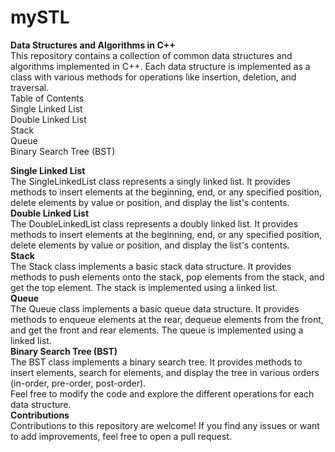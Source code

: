 # mySTL
**Data Structures and Algorithms in C++**
<br>
This repository contains a collection of common data structures and algorithms implemented in C++. Each data structure is implemented as a class with various methods for operations like insertion, deletion, and traversal.
<br>
Table of Contents
<br>
Single Linked List
<br>
Double Linked List
<br>
Stack
<br>
Queue
<br>
Binary Search Tree (BST)
<br>

**Single Linked List**
<br>
The SingleLinkedList class represents a singly linked list. It provides methods to insert elements at the beginning, end, or any specified position, delete elements by value or position, and display the list's contents.
<br>
**Double Linked List**
<br>
The DoubleLinkedList class represents a doubly linked list. It provides methods to insert elements at the beginning, end, or any specified position, delete elements by value or position, and display the list's contents.
<br>
**Stack**
<br>
The Stack class implements a basic stack data structure. It provides methods to push elements onto the stack, pop elements from the stack, and get the top element. The stack is implemented using a linked list.
<br>
**Queue**
<br>
The Queue class implements a basic queue data structure. It provides methods to enqueue elements at the rear, dequeue elements from the front, and get the front and rear elements. The queue is implemented using a linked list.
<br>
**Binary Search Tree (BST)**
<br>
The BST class implements a binary search tree. It provides methods to insert elements, search for elements, and display the tree in various orders (in-order, pre-order, post-order).
<br>
Feel free to modify the code and explore the different operations for each data structure.
<br>
**Contributions**
<br>
Contributions to this repository are welcome! If you find any issues or want to add improvements, feel free to open a pull request.
